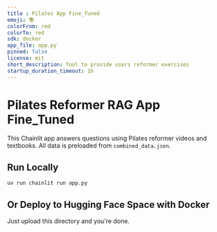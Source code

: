 ```yaml
---
title : Pilates App Fine_Tuned
emoji: 📚
colorFrom: red
colorTo: red
sdk: docker
app_file: app.py
pinned: false
license: mit
short_description: Tool to provide users reformer exercises
startup_duration_timeout: 1h
---
```


# Pilates Reformer RAG App Fine_Tuned

This Chainlit app answers questions using Pilates reformer videos and textbooks. All data is preloaded from `combined_data.json`.

## Run Locally

```bash
uv run chainlit run app.py
```

## Or Deploy to Hugging Face Space with Docker
Just upload this directory and you're done.


